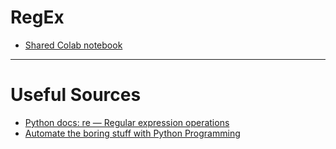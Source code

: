 # RegEx

* [Shared Colab notebook](https://colab.research.google.com/drive/1Wqndyi91UKFhY_vX6WeWWRuxqaSBjq4g)

-----

# Useful Sources
* [Python docs: re — Regular expression operations](https://docs.python.org/3/library/re.html)
* [Automate the boring stuff with Python Programming](https://www.udemy.com/course/automate/)